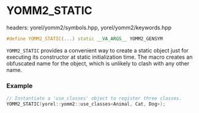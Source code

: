 # YOMM2_STATIC
headers: yorel/yomm2/symbols.hpp, yorel/yomm2/keywords.hpp

```c++
#define YOMM2_STATIC(...) static __VA_ARGS__ YOMM2_GENSYM
```

`YOMM2_STATIC` provides a convenient way to create a static object just for
executing its constructor at static initialization time. The macro creates an
obfuscated name for the object, which is unlikely to clash with any other name.

### Example

```c++
// Instantiate a 'use_classes' object to register three classes.
YOMM2_STATIC(yorel::yomm2::use_classes<Animal, Cat, Dog>);
```
